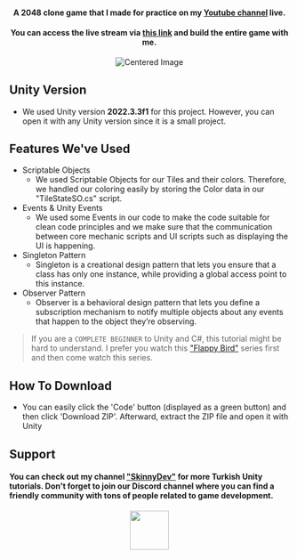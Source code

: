 <h4 align="center">A 2048 clone game that I made for practice on my <a href="https://www.youtube.com/@skinnydev" target="_blank">Youtube channel</a> live.</h4>
<h4 align="center">You can access the live stream via <a href="https://www.youtube.com/live/i7LR9uAvuXI?si=5ILnk6hC1ObKFepS" target="_blank">this link</a> and build the entire game with me.</h4>

<div align="center">
  <img src="https://miro.medium.com/v2/resize:fit:736/0*fqcYEYxuD3kS13mP.gif" alt="Centered Image">
</div>

## Unity Version
* We used Unity version <b>2022.3.3f1</b> for this project. However, you can open it with any Unity version since it is a small project.

## Features We've Used

* Scriptable Objects
  - We used Scriptable Objects for our Tiles and their colors. Therefore, we handled our coloring easily by storing the Color data in our "TileStateSO.cs" script.
* Events & Unity Events
  - We used some Events in our code to make the code suitable for clean code principles and we make sure that the  communication between core mechanic scripts and UI scripts such as displaying the UI is happening.
* Singleton Pattern
  - Singleton is a creational design pattern that lets you ensure that a class has only one instance, while providing a global access point to this instance.
* Observer Pattern
  - Observer is a behavioral design pattern that lets you define a subscription mechanism to notify multiple objects about any events that happen to the object they’re observing.

> If you are a `COMPLETE BEGINNER` to Unity and C#, this tutorial might be hard to understand. I prefer you watch this <a href="https://www.youtube.com/watch?v=R6oUq_Tr04g&list=PLWcP9q-zO2JqoH-_O8v4huhQYjA0oYIPa">"Flappy Bird"</a> series first and then come watch this series.

## How To Download

* You can easily click the 'Code' button (displayed as a green button) and then click 'Download ZIP'. Afterward, extract the ZIP file and open it with Unity

## Support
<h4>You can check out my channel <a href="https://www.youtube.com/@skinnydev" target="_blank">"SkinnyDev"</a>  for more Turkish Unity tutorials. Don't forget to join our Discord channel where you can find a friendly community with tons of people related to game development.</h4>
<div align="center">
  <a href="https://discord.gg/WMaqkSUHaU">
  	<img src="https://upload.wikimedia.org/wikipedia/tr/thumb/c/c7/Discord_logo_new.svg/1200px-Discord_logo_new.svg.png" width="70">
  </a>
</div>
